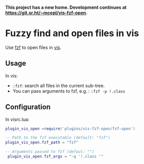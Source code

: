 **This project has a new home. Development continues at https://git.sr.ht/~mcepl/vis-fzf-open.**

# Fuzzy find and open files in vis

Use [fzf](https://github.com/junegunn/fzf) to open files in [vis](https://github.com/martanne/vis).

## Usage

In vis:
- `:fzf`: search all files in the current sub-tree.
- You can pass arguments to fzf, e.g. : `:fzf -p !.class` 

## Configuration

In visrc.lua:

```lua
plugin_vis_open =require('plugins/vis-fzf-open/fzf-open')

-- Path to the fzf executable (default: "fzf")
plugin_vis_open.fzf_path = "fzf"

-- Arguments passed to fzf (defaul: "")
 plugin_vis_open.fzf_args = "-q '!.class '"
```

